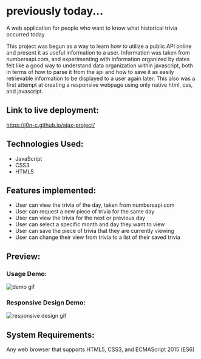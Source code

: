 # previously today...

A web application for people who want to know what historical trivia occurred today

This project was begun as a way to learn how to utilize a public API online and present it as
useful information to a user. Information was taken from numbersapi.com, and experimenting
with information organized by dates felt like a good way to understand data organization
within javascript, both in terms of how to parse it from the api and how to save it as easily
retrievable information to be displayed to a user again later. This also was a first attempt at
creating a responsive webpage using only native html, css, and javascript.

## Link to live deployment:
https://j0n-c.github.io/ajax-project/

## Technologies Used:
* JavaScript
* CSS3
* HTML5

## Features implemented:
* User can view the trivia of the day, taken from numbersapi.com
* User can request a new piece of trivia for the same day
* User can view the trivia for the next or previous day
* User can select a specific month and day they want to view
* User can save the piece of trivia that they are currently viewing
* User can change their view from trivia to a list of their saved trivia

## Preview:
### Usage Demo:
![demo gif](https://github.com/J0N-C/previously-today/blob/master/images/previously-today-demo.gif "demo gif")

### Responsive Design Demo:
![responsive design gif](https://github.com/J0N-C/previously-today/blob/master/images/responsive-previously-today.gif "responsive design gif")

## System Requirements:
Any web browser that supports HTML5, CSS3, and ECMAScript 2015 (ES6)
